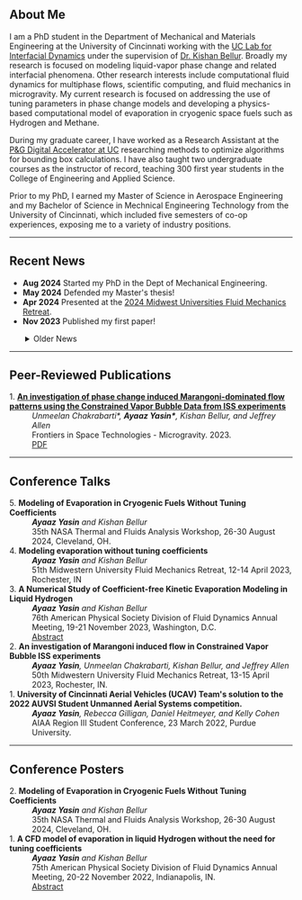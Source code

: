 <h2 id="about">About Me</h2>

I am a PhD student in the Department of Mechanical and Materials Engineering at the University of Cincinnati working with the <a href="https://ceas.uc.edu/research/centers-labs/lab-for-interfacial-dynamics.html" target="_blank">UC Lab for Interfacial Dynamics</a> under the supervision of <a href="https://researchdirectory.uc.edu/p/bellurkn" target="_blank">Dr. Kishan Bellur</a>. Broadly my research is focused on modeling liquid-vapor phase change and related interfacial phenomena. Other research interests include computational fluid dynamics for multiphase flows, scientific computing, and fluid mechanics in microgravity. My current research is focused on addressing the use of tuning parameters in phase change models and developing a physics-based computational model of evaporation in cryogenic space fuels such as Hydrogen and Methane. 

During my graduate career, I have worked as a Research Assistant at the <a href="https://ceas.uc.edu/research/centers-labs/uc-simulation-center.html" target="_blank">P&G Digital Accelerator at UC</a> researching methods to optimize algorithms for bounding box calculations. I have also taught two undergraduate courses as the instructor of record, teaching 300 first year students in the College of Engineering and Applied Science.

Prior to my PhD, I earned my Master of Science in Aerospace Engineering and my Bachelor of Science in Mechnical Engineering Technology from the University of Cincinnati, which included five semesters of co-op experiences, exposing me to a variety of industry positions. 

***
<h2 id="news">Recent News</h2>
<ul class="less_space">
    <li><strong>Aug 2024</strong> Started my PhD in the Dept of Mechanical Engineering.</li>
    <li><strong>May 2024</strong> Defended my Master's thesis!</li> 
    <li><strong>Apr 2024</strong> Presented at the <a href="http://mufmech.org/archive/programs/2024_Program.pdf" target="_blank">2024 Midwest Universities Fluid Mechanics Retreat</a>.</li> 
    <li><strong>Nov 2023</strong> Published my first paper!</li> 
</ul>
<details style="margin-left: 28px;" class="less_space">
<summary>Older News</summary>
<ul style="margin-left: -28px;">
    <li><strong>Nov 2023</strong> Presented at the <a href="https://meetings.aps.org/Meeting/DFD23/Session/R36.8" target="_blank">2023 American Physical Society Division of Fluid Dynamics</a> conference.</li> 
    <li><strong>Aug 2023</strong> Started teaching ENED 1100 and 1120 Foundations of Engineering Design Thinking as the instructor of record.</li>
    <li><strong>Apr 2023</strong> Presented at the <a href="http://mufmech.org/archive/programs/2023_Program.pdf" target="_blank">2023 Midwest Universities Fluid Mechanics Retreat</a>.</li> 
    <li><strong>Jan 2023</strong> Started a Graduate Assistantship with the Dept of Engineering and Computing Education.</li>
    <li><strong>Nov 2022</strong> Presented a poster at the <a href="https://meetings.aps.org/Meeting/DFD22/Session/S01.24" target="_blank">2023 American Physical Society Division of Fluid Dynamics</a> conference.</li>
    <li><strong>Oct 2022</strong> Started a Research Assistantship at the <a href="https://ceas.uc.edu/research/centers-labs/uc-simulation-center.html" target="_blank">P&G Digital Accelerator</a>.</li>
    <li><strong>Aug 2022</strong> Started my Master's in the Dept of Aerospace Engineering.</li>
</ul>
</details>

*** 
<h2 id="publications">Peer-Reviewed Publications</h2>

<dl>
    <dt>1. <a href="https://www.frontiersin.org/journals/space-technologies/articles/10.3389/frspt.2023.1263496/full" target="_blank"><b>An investigation of phase change induced Marangoni-dominated flow patterns using the Constrained Vapor Bubble Data from ISS experiments</b></a></dt>
    <dd><i>Unmeelan Chakrabarti*, <b>Ayaaz Yasin*</b>, Kishan Bellur, and Jeffrey Allen</i></dd>
    <dd>Frontiers in Space Technologies - Microgravity. 2023.</dd>
    <dd><a href="assets/files/chakrabarti_2023.pdf" target="_blank">PDF</a></dd>
</dl>

***
<h2 id="talks">Conference Talks</h2>
<dl>
<!---->
    <dt>5. <b>Modeling of Evaporation in Cryogenic Fuels Without Tuning Coefficients</b></dt>
    <dd><i><b>Ayaaz Yasin</b> and Kishan Bellur</i></dd>
    <dd>35th NASA Thermal and Fluids Analysis Workshop, 26-30 August 2024, Cleveland, OH.</dd>
<!---->
    <dt>4. <b>Modeling evaporation without tuning coefficients</b></dt>
    <dd><i><b>Ayaaz Yasin</b> and Kishan Bellur</i></dd>
    <dd>51th Midwestern University Fluid Mechanics Retreat, 12-14 April 2023, Rochester, IN</dd>
<!---->
    <dt>3. <b>A Numerical Study of Coefficient-free Kinetic Evaporation Modeling in Liquid Hydrogen</b></dt>
    <dd><i><b>Ayaaz Yasin</b> and Kishan Bellur</i></dd>
    <dd>76th American Physical Society Division of Fluid Dynamics Annual Meeting, 19-21 November 2023, Washington, D.C.</dd>
    <dd><a href="https://meetings.aps.org/Meeting/DFD23/Session/R36.8" target="_blank">Abstract</a></dd>
<!---->
    <dt>2. <b>An investigation of Marangoni induced flow in Constrained Vapor Bubble ISS experiments</b></dt>
    <dd><i><b>Ayaaz Yasin</b>, Unmeelan Chakrabarti, Kishan Bellur, and Jeffrey Allen</i></dd>
    <dd>50th Midwestern University Fluid Mechanics Retreat, 13-15 April 2023, Rochester, IN.</dd>
<!---->
    <dt>1. <b>University of Cincinnati Aerial Vehicles (UCAV) Team's solution to the 2022 AUVSI Student Unmanned Aerial Systems competition.</b></dt>
    <dd><i><b>Ayaaz Yasin</b>, Rebecca Gilligan, Daniel Heitmeyer, and Kelly Cohen</i></dd>
    <dd>AIAA Region III Student Conference, 23 March 2022, Purdue University.</dd>
</dl>

***
<h2 id="posters">Conference Posters</h2>
<dl>
<!---->
    <dt>2. <b>Modeling of Evaporation in Cryogenic Fuels Without Tuning Coefficients</b></dt>
    <dd><i><b>Ayaaz Yasin</b> and Kishan Bellur</i></dd>
    <dd>35th NASA Thermal and Fluids Analysis Workshop, 26-30 August 2024, Cleveland, OH.</dd>
<!---->
    <dt>1. <b>A CFD model of evaporation in liquid Hydrogen without the need for tuning coefficients</b></dt>
    <dd><i><b>Ayaaz Yasin</b> and Kishan Bellur</i></dd>
    <dd>75th American Physical Society Division of Fluid Dynamics Annual Meeting, 20-22 November 2022, Indianapolis, IN.</dd>
    <dd><a href="https://meetings.aps.org/Meeting/DFD22/Session/S01.24" target="_blank">Abstract</a></dd>
</dl>